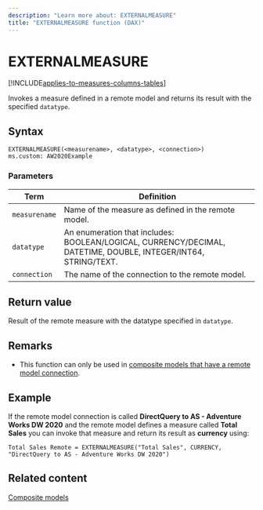 ```yaml
---
description: "Learn more about: EXTERNALMEASURE"
title: "EXTERNALMEASURE function (DAX)"
---
```

# EXTERNALMEASURE

[!INCLUDE[applies-to-measures-columns-tables](includes/applies-to-measures-columns-tables.md)]

Invokes a measure defined in a remote model and returns its result with the specified `datatype`.

## Syntax

```dax
EXTERNALMEASURE(<measurename>, <datatype>, <connection>)
ms.custom: AW2020Example
```

### Parameters

|Term|Definition|
|--------|--------------|
|`measurename`|Name of the measure as defined in the remote model.|
|`datatype`|An enumeration that includes: BOOLEAN/LOGICAL, CURRENCY/DECIMAL, DATETIME, DOUBLE, INTEGER/INT64, STRING/TEXT.|
|`connection`|The name of the connection to the remote model.|

## Return value

Result of the remote measure with the datatype specified in `datatype`.

## Remarks

- This function can only be used in [composite models that have a remote model connection](/power-bi/transform-model/desktop-composite-models#composite-models-on-power-bi-semantic-models-and-analysis-services).

## Example

If the remote model connection is called **DirectQuery to AS - Adventure Works DW 2020** and the remote model defines a measure called **Total Sales** you can invoke that measure and return its result as **currency** using:

```
Total Sales Remote = EXTERNALMEASURE("Total Sales", CURRENCY, "DirectQuery to AS - Adventure Works DW 2020")
```

## Related content

[Composite models](/power-bi/transform-model/desktop-composite-models)
